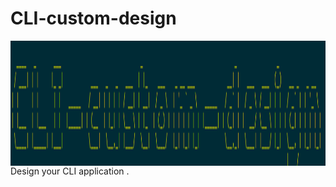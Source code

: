# CLI-custom-design
<img align = "center" width="830" height="200" src="https://github.com/suubh/CLI-custom-design/blob/main/Screenshot%20.png" /><br>
Design your CLI application .
